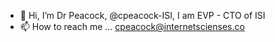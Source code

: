 - 👋 Hi, I’m Dr Peacock, @cpeacock-ISI, I am EVP - CTO of ISI
- 📫 How to reach me ...
cpeacock@internetscienses.co
<!---
cpeacock-ISI/cpeacock-ISI is a ✨ special ✨ repository because its `README.md` (this file) appears on your GitHub profile.
You can click the Preview link to take a look at your changes.
--->
